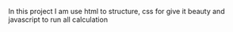 In this project I am use html to structure, css for give it beauty and javascript to run all calculation 

